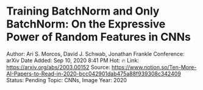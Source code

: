 # Training BatchNorm and Only BatchNorm: On the Expressive Power of Random Features in CNNs

Author: Ari S. Morcos, David J. Schwab, Jonathan Frankle
Conference: arXiv
Date Added: Sep 10, 2020 8:41 PM
Hot: 🔥
Link: https://arxiv.org/abs/2003.00152
Source: https://www.notion.so/Ten-More-AI-Papers-to-Read-in-2020-bcc042901dab475a88f939308c342409
Status: Pending
Topic: CNNs, Image 
Year: 2020